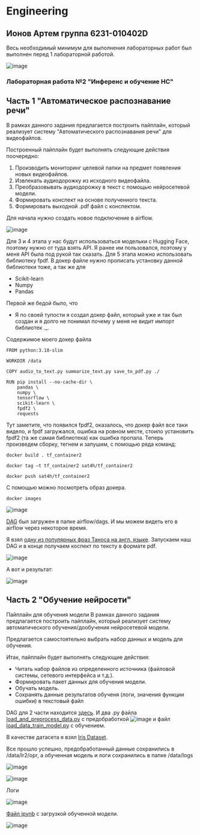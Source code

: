 # Engineering

## Ионов Артем группа 6231-010402D

Весь необходимый минимум для выполнения лабораторных работ был выполнен перед 1 лабораторной работой.

![image](https://github.com/user-attachments/assets/41eaed57-c69b-4a4a-aa2f-3ba4910b417f)

### Лабораторная работа №2 "Инференс и обучение НС"

## Часть 1 "Автоматическое распознавание речи"

В рамках данного задания предлагается построить пайплайн, который реализует систему "Автоматического распознавания речи" для видеофайлов.

Построенный пайплайн будет выполнять следующие действия поочередно:

1. Производить мониторинг целевой папки на предмет появления новых видеофайлов.
2. Извлекать аудиодорожку из исходного видеофайла.
3. Преобразовывать аудиодорожку в текст с помощью нейросетевой модели.
4. Формировать конспект на основе полученного текста.
5. Формировать выходной .pdf файл с конспектом.

Для начала нужно создать новое подключение в airflow. 

![image](https://github.com/user-attachments/assets/b855c085-be0a-48c2-ac47-e21dad3194ca)

Для 3 и 4 этапа у нас будут использоваться модельки с Hugging Face, поэтому нужно от туда взять API. Я ранее им пользовался, поэтому у меня API была под рукой так сказать.
Для 5 этапа можно использовать библиотеку fpdf. В докер файле нужно прописать установку данной библиотеки тоже, а так же для 
- Scikit-learn
- Numpy
- Pandas

Первой же бедой было, что
- Я по своей тупости я создал докер файл, который уже и так был создан и я долго не понимал почему у меня не видит импорт библиотек ._.

Содержимое моего докер файла

```
FROM python:3.10-slim

WORKDIR /data

COPY audio_to_text.py summarize_text.py save_to_pdf.py ./

RUN pip install --no-cache-dir \
    pandas \
    numpy \
    tensorflow \
    scikit-learn \
    fpdf2 \
    requests
```
Тут заметите, что появился fpdf2, оказалось, что докер файл все таки видело, и fpdf загружался, ошибка на ровном месте, стоило установить fpdf2 (та же самая библиотека) как ошибка пропала. 
Теперь произведем сборку, тегнем и запушим, с помощью ряда команд:

```
docker build . tf_container2
```

```
docker tag –t tf_container2 sat4h/tf_container2
```

```
docker push sat4h/tf_container2
```

С помощью можно посмотреть образ докера.
```
docker images
```

![image](https://github.com/user-attachments/assets/702a5844-33c1-4093-a6d0-e870d30d0be9)

[DAG](dag_1.py) был загружен в папке airflow/dags. И мы можем видеть его в airflow через некоторое время.

Я взял [одну из популярных фраз Таноса на англ. языке](input_video.mp4). Запускаем наш DAG и в конце получаем коспект по тексту в формате pdf.

![image](https://github.com/user-attachments/assets/378feaca-34e6-4c2b-aa6f-1ac763ee0ec9)

А вот и результат:

![image](https://github.com/user-attachments/assets/91514676-d37a-46e6-9186-920ec48f8da6)

## Часть 2 "Обучение нейросети"

Пайплайн для обучения модели
В рамках данного задания предлагается построить пайплайн, который реализует систему автоматического обучения/дообучения нейросетевой модели.

Предлагается самостоятельно выбрать набор данных и модель для обучения. 

Итак, пайплайн будет выполнять следующие действия:

- Читать набор файлов из определенного источника (файловой системы, сетевого интерфейса и т.д.).
- Формировать пакет данных для обучения модели.
- Обучать модель.
- Сохранять данные результатов обученя (логи, значения функции ошибки) в текстовый файл

DAG для 2 части находится [здесь](dag_2.py). И два .py файла [load_and_preprocess_data.py](load_and_preprocess_data.py) с предобработкой ![image](https://github.com/user-attachments/assets/2c166720-e9d2-4464-920c-dce7163f67d6)
 и файл [load_data_train_model.py](load_data_train_model.py) с обучением.

В качестве датасета я взял [Iris Dataset](https://gist.github.com/netj/8836201).

Все прошло успешно, предобработанный данные сохранились в /data/lr2/opr, а обученная модель и логи сохранились в папке /data/logs

![image](https://github.com/user-attachments/assets/b62b744a-a266-4117-9b2a-f83b967b14e2)

![image](https://github.com/user-attachments/assets/4b784ec8-ad06-42e6-8ff8-3c60e1599234)

Логи

![image](https://github.com/user-attachments/assets/bfd9f336-3c53-4c1e-b940-f70722167d9f)

[Файл ipynb](model.ipynb) с загрузкой обученной модели.

![image](https://github.com/user-attachments/assets/8f3f89b2-f9b6-4245-9d83-5e16fcf7ae95)

